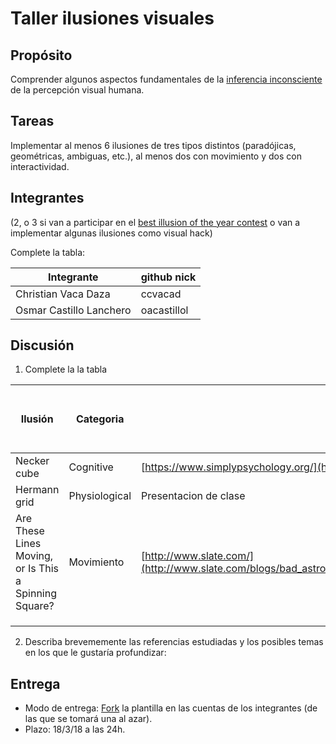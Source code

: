 # Taller ilusiones visuales

## Propósito

Comprender algunos aspectos fundamentales de la [inferencia inconsciente](https://github.com/VisualComputing/Cognitive) de la percepción visual humana.

## Tareas

Implementar al menos 6 ilusiones de tres tipos distintos (paradójicas, geométricas, ambiguas, etc.), al menos dos con movimiento y dos con interactividad.

## Integrantes
(2, o 3 si van a participar en el [best illusion of the year contest](illusionoftheyear.com) o van a implementar algunas ilusiones como visual hack)

Complete la tabla:

|       Integrante        | github nick |
|-------------------------|-------------|
| Christian Vaca Daza     | ccvacad     |
| Osmar Castillo Lanchero | oacastillol |
## Discusión

1. Complete la la tabla

| Ilusión | Categoria | Referencia | Tipo de interactividad (si aplica) | URL código base (si aplica) |
|---------|-----------|------------|------------------------------------|-----------------------------|
| Necker cube | Cognitive | [https://www.simplypsychology.org/](https://www.simplypsychology.org/perception-theories.html) | N/A |                             |
| Hermann grid | Physiological | Presentacion de clase | N/A |                             |
|Are These Lines Moving, or Is This a Spinning Square?| Movimiento| [http://www.slate.com/](http://www.slate.com/blogs/bad_astronomy/2016/04/19/binding_motion_illusion_of_lines_moving_looks_like_a_spinning_square.html) | Con oprimir cualquier tecla desaparece y aparecen los rombos |                             |
|         |           |            |                                    |                             |
|         |           |            |                                    |                             |
|         |           |            |                                    |                             |

2. Describa brevememente las referencias estudiadas y los posibles temas en los que le gustaría profundizar:

## Entrega

* Modo de entrega: [Fork](https://help.github.com/articles/fork-a-repo/) la plantilla en las cuentas de los integrantes (de las que se tomará una al azar).
* Plazo: 18/3/18 a las 24h.
